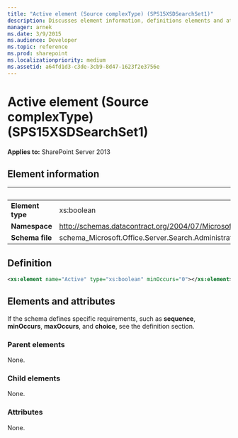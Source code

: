 ```yaml
---
title: "Active element (Source complexType) (SPS15XSDSearchSet1)"
description: Discusses element information, definitions elements and attributes for the Active element (Source complexType) (SPS15XSDSearchSet1).
manager: arnek
ms.date: 3/9/2015
ms.audience: Developer
ms.topic: reference
ms.prod: sharepoint
ms.localizationpriority: medium
ms.assetid: a64fd1d3-c3de-3cb9-8d47-1623f2e3756e
---
```


# Active element (Source complexType) (SPS15XSDSearchSet1)

**Applies to:** SharePoint Server 2013
  
## Element information

|&nbsp;|&nbsp;|
|:-----|:-----|
|**Element type** <br/> |xs:boolean  <br/> |
|**Namespace** <br/> |http://schemas.datacontract.org/2004/07/Microsoft.Office.Server.Search.Administration.Query  <br/> |
|**Schema file** <br/> |schema_Microsoft.Office.Server.Search.Administration.Query.xsd  <br/> |
   
## Definition

```XML
<xs:element name="Active" type="xs:boolean" minOccurs="0"></xs:element>

```

## Elements and attributes

If the schema defines specific requirements, such as **sequence**, **minOccurs**, **maxOccurs**, and **choice**, see the definition section. 
  
### Parent elements

None.
  
### Child elements

None.
  
### Attributes

None.
  

